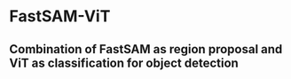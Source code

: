# FastSAM-ViT

## Combination of FastSAM as region proposal and ViT as classification for object detection